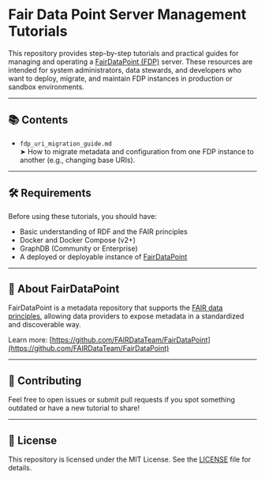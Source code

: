 # Fair Data Point Server Management Tutorials

This repository provides step-by-step tutorials and practical guides for managing and operating a [FairDataPoint (FDP)](https://github.com/FAIRDataTeam/FairDataPoint) server. These resources are intended for system administrators, data stewards, and developers who want to deploy, migrate, and maintain FDP instances in production or sandbox environments.

---

## 📚 Contents

- `fdp_uri_migration_guide.md`  
  ➤ How to migrate metadata and configuration from one FDP instance to another (e.g., changing base URIs).

---

## 🛠 Requirements

Before using these tutorials, you should have:

- Basic understanding of RDF and the FAIR principles
- Docker and Docker Compose (v2+)
- GraphDB (Community or Enterprise)
- A deployed or deployable instance of [FairDataPoint](https://github.com/FAIRDataTeam/FairDataPoint)

---

## 📌 About FairDataPoint

FairDataPoint is a metadata repository that supports the [FAIR data principles](https://www.go-fair.org/fair-principles/), allowing data providers to expose metadata in a standardized and discoverable way.

Learn more: [https://github.com/FAIRDataTeam/FairDataPoint](https://github.com/FAIRDataTeam/FairDataPoint)

---

## 🤝 Contributing

Feel free to open issues or submit pull requests if you spot something outdated or have a new tutorial to share!

---

## 📄 License

This repository is licensed under the MIT License. See the [LICENSE](LICENSE) file for details.
